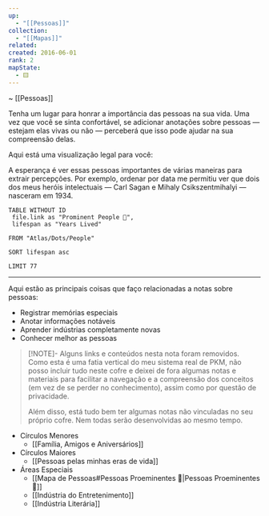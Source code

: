 ```yaml
---
up:
  - "[[Pessoas]]"
collection:
  - "[[Mapas]]"
related: 
created: 2016-06-01
rank: 2
mapState:
  - 🟨
---
```

~ [[Pessoas]] 

Tenha um lugar para honrar a importância das pessoas na sua vida. Uma vez que você se sinta confortável, se adicionar anotações sobre pessoas — estejam elas vivas ou não — perceberá que isso pode ajudar na sua compreensão delas.

Aqui está uma visualização legal para você:

A esperança é ver essas pessoas importantes de várias maneiras para extrair percepções. Por exemplo, ordenar por data me permitiu ver que dois dos meus heróis intelectuais — Carl Sagan e Mihaly Csikszentmihalyi — nasceram em 1934.

```dataview
TABLE WITHOUT ID
 file.link as "Prominent People 🌋",
 lifespan as "Years Lived"

FROM "Atlas/Dots/People"

SORT lifespan asc

LIMIT 77
```

---


Aqui estão as principais coisas que faço relacionadas a notas sobre pessoas:

- Registrar memórias especiais
- Anotar informações notáveis
- Aprender indústrias completamente novas
- Conhecer melhor as pessoas

> [!NOTE]- Alguns links e conteúdos nesta nota foram removidos.
> Como esta é uma fatia vertical do meu sistema real de PKM, não posso incluir tudo neste cofre e deixei de fora algumas notas e materiais para facilitar a navegação e a compreensão dos conceitos (em vez de se perder no conhecimento), assim como por questão de privacidade.  
>  
> Além disso, está tudo bem ter algumas notas não vinculadas no seu próprio cofre. Nem todas serão desenvolvidas ao mesmo tempo.

- Círculos Menores
	- [[Família, Amigos e Aniversários]]
- Círculos Maiores
	- [[Pessoas pelas minhas eras de vida]]
- Áreas Especiais
	- [[Mapa de Pessoas#Pessoas Proeminentes 🌋|Pessoas Proeminentes 🌋]]
	- [[Indústria do Entretenimento]]
	- [[Indústria Literária]]